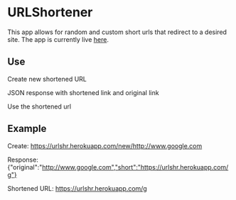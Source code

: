 # URLShortener
This app allows for random and custom short urls that redirect to a desired site. The app is currently live [here](https://urlshr.herokuapp.com/).


## Use
Create new shortened URL

JSON response with shortened link and original link

Use the shortened url
## Example
Create:
https://urlshr.herokuapp.com/new/http://www.google.com

Response:
{"original":"http://www.google.com","short":"https://urlshr.herokuapp.com/g"}

Shortened URL:
https://urlshr.herokuapp.com/g
